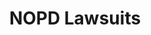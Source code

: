 ---
schema: default
title: NOPD Lawsuits
organization: New Orleans Police Department
notes: ''
resources:
  - name: 2019 NOPD Lawsuits
    url: >-
      http://nolaipm.gov/wp-content/uploads/2020/10/2019-City-Attorneys-Lawsuits-Office-Report-of-NOPD-Cases-Opened-2019.csv
    format: csv
license: ''
maintainer: ''
maintainer_email: ''
---